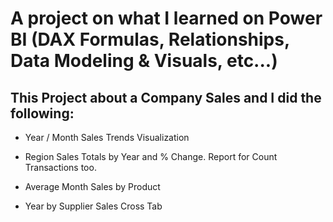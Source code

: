 # A project on what I learned on Power BI (DAX Formulas, Relationships, Data Modeling & Visuals, etc...)
## This Project about a Company Sales and I did the following:
- Year / Month Sales Trends Visualization

- Region Sales Totals by Year and % Change. Report for Count Transactions too.

- Average Month Sales by Product

- Year by Supplier Sales Cross Tab
